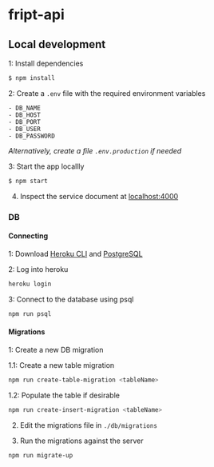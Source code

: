 # fript-api

## Local development

1: Install dependencies

```bash
$ npm install
```

2: Create a `.env` file with the required environment variables

```
- DB_NAME
- DB_HOST
- DB_PORT
- DB_USER
- DB_PASSWORD
```

*Alternatively, create a file `.env.production` if needed*

3: Start the app locallly

```bash
$ npm start
```

4. Inspect the service document at [localhost:4000](http://localhost:4000)

### DB

#### Connecting

1: Download [Heroku CLI](https://devcenter.heroku.com/articles/heroku-command-line) and [PostgreSQL](https://www.postgresql.org/)

2: Log into heroku

```bash
heroku login
```

3: Connect to the database using psql

```bash
npm run psql
```

#### Migrations

1: Create a new DB migration

1.1: Create a new table migration

```bash
npm run create-table-migration <tableName>
```

1.2: Populate the table if desirable

```bash
npm run create-insert-migration <tableName>
```

2. Edit the migrations file in `./db/migrations`

3. Run the migrations against the server

```bash
npm run migrate-up
```

